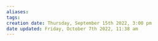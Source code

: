 ```yaml
---
aliases: 
tags: 
creation date: Thursday, September 15th 2022, 3:00 pm
date updated: Friday, October 7th 2022, 11:38 am
---
```

